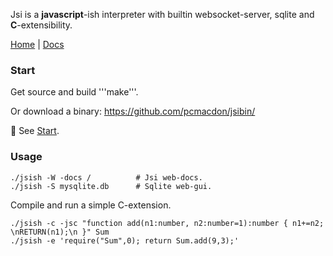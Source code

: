 Jsi is a **javascript**-ish interpreter with builtin websocket-server, sqlite and **C**-extensibility. 


[Home](https://github.com/pcmacdon/jsish/ "Github Repository") | [Docs](https://github.com/pcmacdon/jsish/blob/master/lib/www/md/Index.md)

### Start

Get source and build '''make'''.

Or download a binary: https://github.com/pcmacdon/jsibin/

    
&#x1f6a9; See [Start](./lib/www/md/Start.md).
    
### Usage

    ./jsish -W -docs /          # Jsi web-docs.
    ./jsish -S mysqlite.db      # Sqlite web-gui.
    
Compile and run a simple C-extension.

    ./jsish -c -jsc "function add(n1:number, n2:number=1):number { n1+=n2; \nRETURN(n1);\n }" Sum 
    ./jsish -e 'require("Sum",0); return Sum.add(9,3);'


